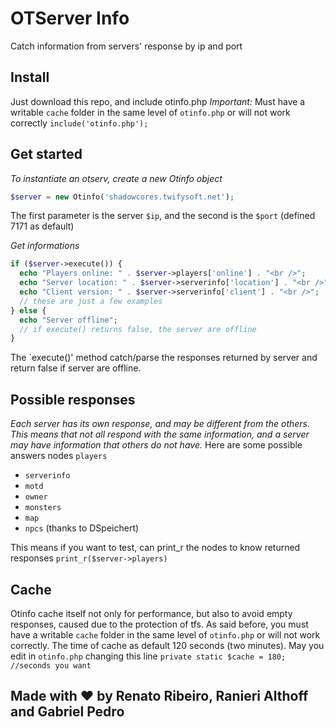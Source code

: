 OTServer Info
======
Catch information from servers' response by ip and port

Install
------
Just download this repo, and include otinfo.php
*Important:* Must have a writable `cache` folder in the same level of `otinfo.php` or will not work correctly
`include('otinfo.php');`

Get started
------
*To instantiate an otserv, create a new Otinfo object*
```php
$server = new Otinfo('shadowcores.twifysoft.net');
```
The first parameter is the server `$ip`, and the second is the `$port` (defined 7171 as default)

*Get informations*
```php
if ($server->execute()) {
  echo "Players online: " . $server->players['online'] . "<br />";
  echo "Server location: " . $server->serverinfo['location'] . "<br />";
  echo "Client version: " . $server->serverinfo['client'] . "<br />";
  // these are just a few examples
} else {
  echo "Server offline";
  // if execute() returns false, the server are offline
}
```
The `execute()' method catch/parse the responses returned by server and return false if server are offline.

Possible responses
------
*Each server has its own response, and may be different from the others. This means that not all respond with the same information, and a server may have information that others do not have.*
Here are some possible answers nodes
 `players`
* `serverinfo`
* `motd`
* `owner`
* `monsters`
* `map`
* `npcs` (thanks to DSpeichert)

This means if you want to test, can print_r the nodes to know returned responses `print_r($server->players)` 

Cache
------
Otinfo cache itself not only for performance, but also to avoid empty responses, caused due to the protection of tfs.
As said before, you must have a writable `cache` folder in the same level of `otinfo.php` or will not work correctly.
The time of cache as default 120 seconds (two minutes). May you edit in `otinfo.php` changing this line
`private static $cache = 180; //seconds you want`

Made with :heart: by Renato Ribeiro, Ranieri Althoff and Gabriel Pedro
------
